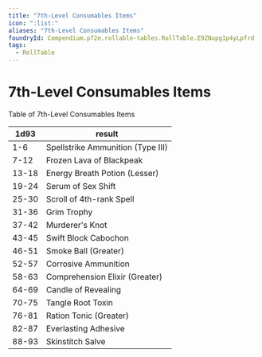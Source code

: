 ```yaml
---
title: "7th-Level Consumables Items"
icon: ":list:"
aliases: "7th-Level Consumables Items"
foundryId: Compendium.pf2e.rollable-tables.RollTable.E9ZNupg1p4yLpfrd
tags:
  - RollTable
---
```


# 7th-Level Consumables Items
<p>Table of 7th-Level Consumables Items</p>

| 1d93 | result |
|------|--------|
| 1-6 | Spellstrike Ammunition (Type III) |
| 7-12 | Frozen Lava of Blackpeak |
| 13-18 | Energy Breath Potion (Lesser) |
| 19-24 | Serum of Sex Shift |
| 25-30 | Scroll of 4th-rank Spell |
| 31-36 | Grim Trophy |
| 37-42 | Murderer's Knot |
| 43-45 | Swift Block Cabochon |
| 46-51 | Smoke Ball (Greater) |
| 52-57 | Corrosive Ammunition |
| 58-63 | Comprehension Elixir (Greater) |
| 64-69 | Candle of Revealing |
| 70-75 | Tangle Root Toxin |
| 76-81 | Ration Tonic (Greater) |
| 82-87 | Everlasting Adhesive |
| 88-93 | Skinstitch Salve |
